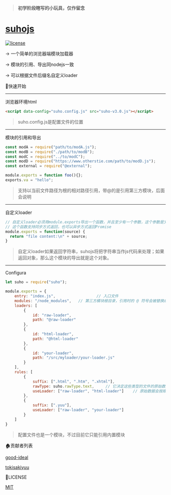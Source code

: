 > **初学阶段瞎写的小玩具，仅作留念**

# [suhojs](https://github.com/TokisakiYuu/suhojs)

[![license](https://img.shields.io/badge/license-MIT-blue.svg)](https://github.com/yanhaijing/jslib-base/blob/master/LICENSE)

->  一个简单的浏览器端模块加载器

->  模块的引用、导出同nodejs一致

->  可以根据文件后缀名自定义loader




:rocket:快速开始

---

浏览器环境html

```html
<script data-config="suho.config.js" src="suho-v3.0.js"></script>
```

> suho.config.js是配置文件的位置

---




模块的引用和导出

```js
const modA = require("path/to/modA.js");
const modB = require("./path/to/modB");
const modC = require("../to/modC");
const modD = require("https://www.otherstie.com/path/to/modD.js");
const external = require("@external");

module.exports = function foo(){};
exports.va = "hello";
```

> 支持以当前文件路径为根的相对路径引用，带@的是引用第三方模块，后面会说明

---




自定义loader

```js
// 自定义loader必须用module.exports导出一个函数，并且至少有一个参数，这个参数是文件的原始数据
// 这个函数支持同步方式返回，也可以异步方式返回Promise
module.exports = function(source) {
  return "file content:\n" + source;
}
```
> 自定义loader如果返回字符串，suhojs将把字符串当作js代码来处理；如果返回对象，那么这个模块的导出就是这个对象。

---



Configura

```js
let suho = require("suho");

module.exports = {
    entry: "index.js",					// 入口文件
    modules: "/node_modules",   // 第三方模块根目录，引用时的 @ 符号会被替换成这个
    loaders: [
        {
            id: "raw-loader",
            path: "@raw-loader"
        },
        {
            id: "html-loader",
            path: "@html-loader"
        },
        {
            id: "your-loader",
            path: "/src/myloader/your-loader.js"
        }
    ],
    rules: [
        {
            suffix: [".html", ".htm", ".xhtml"],
            rawType: suho.rawType.text,	    // 它决定这些类型的文件的原始数据的类型，实际上是responseType
            useLoader: ["raw-loader", "html-loader"]    // 原始数据会按顺序传给这些loader处理
        },
        {
            suffix: [".yuu"],
            useLoader: ["raw-loader", "your-loader"]
        }
    ]
}
```

> 配置文件也是一个模块，不过目前它只能引用内置模块



:derelict_house:贡献者列表

[good-ideal](https://github.com/good-ideal)

[tokisakiyuu](https://github.com/TokisakiYuu)

:blue_book:LICENSE

[MIT](./LICENSE)
